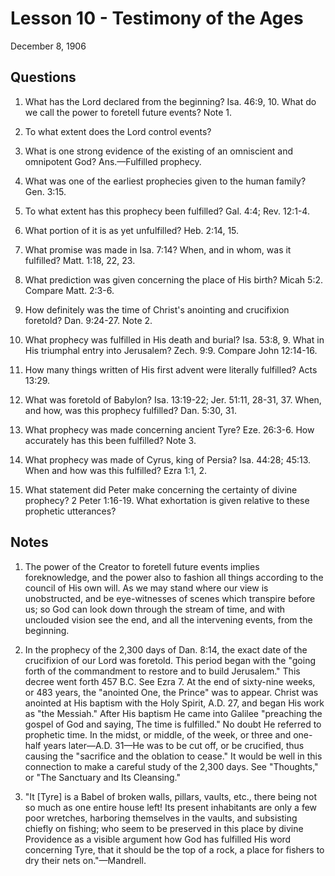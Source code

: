 # Lesson 10 - Testimony of the Ages

December 8, 1906

## Questions

1. What has the Lord declared from the beginning? Isa. 46:9, 10. What do we call the power to foretell future events? Note 1.

2. To what extent does the Lord control events?

3. What is one strong evidence of the existing of an omniscient and omnipotent God? Ans.—Fulfilled prophecy.

4. What was one of the earliest prophecies given to the human family? Gen. 3:15.

5. To what extent has this prophecy been fulfilled? Gal. 4:4; Rev. 12:1-4.

6. What portion of it is as yet unfulfilled? Heb. 2:14, 15.

7. What promise was made in Isa. 7:14? When, and in whom, was it fulfilled? Matt. 1:18, 22, 23.

8. What prediction was given concerning the place of His birth? Micah 5:2. Compare Matt. 2:3-6.

9. How definitely was the time of Christ's anointing and crucifixion foretold? Dan. 9:24-27. Note 2.

10. What prophecy was fulfilled in His death and burial? Isa. 53:8, 9. What in His triumphal entry into Jerusalem? Zech. 9:9. Compare John 12:14-16.

11. How many things written of His first advent were literally fulfilled? Acts 13:29.

12. What was foretold of Babylon? Isa. 13:19-22; Jer. 51:11, 28-31, 37. When, and how, was this prophecy fulfilled? Dan. 5:30, 31.

13. What prophecy was made concerning ancient Tyre? Eze. 26:3-6. How accurately has this been fulfilled? Note 3.

14. What prophecy was made of Cyrus, king of Persia? Isa. 44:28; 45:13. When and how was this fulfilled? Ezra 1:1, 2.

15. What statement did Peter make concerning the certainty of divine prophecy? 2 Peter 1:16-19. What exhortation is given relative to these prophetic utterances?

## Notes

1. The power of the Creator to foretell future events implies foreknowledge, and the power also to fashion all things according to the council of His own will. As we may stand where our view is unobstructed, and be eye-witnesses of scenes which transpire before us; so God can look down through the stream of time, and with unclouded vision see the end, and all the intervening events, from the beginning.

2. In the prophecy of the 2,300 days of Dan. 8:14, the exact date of the crucifixion of our Lord was foretold. This period began with the "going forth of the commandment to restore and to build Jerusalem." This decree went forth 457 B.C. See Ezra 7. At the end of sixty-nine weeks, or 483 years, the "anointed One, the Prince" was to appear. Christ was anointed at His baptism with the Holy Spirit, A.D. 27, and began His work as "the Messiah." After His baptism He came into Galilee "preaching the gospel of God and saying, The time is fulfilled." No doubt He referred to prophetic time. In the midst, or middle, of the week, or three and one-half years later—A.D. 31—He was to be cut off, or be crucified, thus causing the "sacrifice and the oblation to cease." It would be well in this connection to make a careful study of the 2,300 days. See "Thoughts," or "The Sanctuary and Its Cleansing."

3. "It [Tyre] is a Babel of broken walls, pillars, vaults, etc., there being not so much as one entire house left! Its present inhabitants are only a few poor wretches, harboring themselves in the vaults, and subsisting chiefly on fishing; who seem to be preserved in this place by divine Providence as a visible argument how God has fulfilled His word concerning Tyre, that it should be the top of a rock, a place for fishers to dry their nets on."—Mandrell.